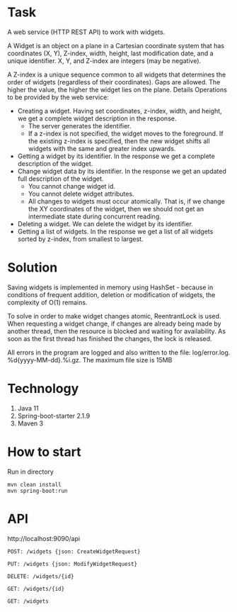 # Task
A web service (HTTP REST API) to work with widgets.

A Widget is an object on a plane in a Cartesian coordinate system that has coordinates (X, Y), Z-index, width, height, last modification date, and a unique identifier. X, Y, and Z-index are integers (may be negative).

A Z-index is a unique sequence common to all widgets that determines the order of widgets (regardless of their coordinates). Gaps are allowed. The higher the value, the higher the widget lies on the plane.
Details
Operations to be provided by the web service:
- Creating a widget. Having set coordinates, z-index, width, and height, we get a complete widget description in the response. 
  - The server generates the identifier.
  - If a z-index is not specified, the widget moves to the foreground. If the existing z-index is specified, then the new widget shifts all widgets with the same and greater index upwards.
- Getting a widget by its identifier. In the response we get a complete description of the widget.
- Change widget data by its identifier. In the response we get an updated full description of the widget.
  - You cannot change widget id.
  - You cannot delete widget attributes.
  - All changes to widgets must occur atomically. That is, if we change the XY coordinates of the widget, then we should not get an intermediate state during concurrent reading.
- Deleting a widget. We can delete the widget by its identifier.
- Getting a list of widgets. In the response we get a list of all widgets sorted by z-index, from smallest to largest.

# Solution
Saving widgets is implemented in memory using HashSet - because in conditions of frequent addition, deletion or modification of widgets, the complexity of O(1) remains.

To solve in order to make widget changes atomic, ReentrantLock is used. When requesting a widget change, if changes are already being made by another thread, then the resource is blocked and waiting for availability. As soon as the first thread has finished the changes, the lock is released.

All errors in the program are logged and also written to the file: log/error.log. %d{yyyy-MM-dd}.%i.gz. The maximum file size is 15MB


# Technology
1. Java 11
2. Spring-boot-starter 2.1.9
3. Maven 3

# How to start
Run in directory
```
mvn clean install
mvn spring-boot:run
```

# API
http://localhost:9090/api
```
POST: /widgets {json: CreateWidgetRequest}

PUT: /widgets {json: ModifyWidgetRequest}

DELETE: /widgets/{id}

GET: /widgets/{id}

GET: /widgets

```

